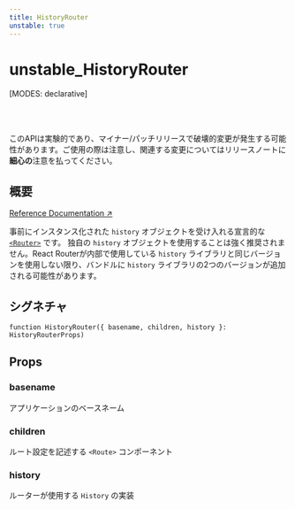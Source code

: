 ```yaml
---
title: HistoryRouter
unstable: true
---
```


# unstable_HistoryRouter

<!--
⚠️ ⚠️ IMPORTANT ⚠️ ⚠️ 

Thank you for helping improve our documentation!

This file is auto-generated from the JSDoc comments in the source
code, so please edit the JSDoc comments in the file below and this
file will be re-generated once those changes are merged.

https://github.com/remix-run/react-router/blob/main/packages/react-router/lib/dom/lib.tsx
-->

[MODES: declarative]

<br />
<br />

<docs-warning>このAPIは実験的であり、マイナー/パッチリリースで破壊的変更が発生する可能性があります。ご使用の際は注意し、関連する変更についてはリリースノートに**細心の**注意を払ってください。</docs-warning>

## 概要

[Reference Documentation ↗](https://api.reactrouter.com/v7/functions/react_router.unstable_HistoryRouter.html)

事前にインスタンス化された `history` オブジェクトを受け入れる宣言的な [`<Router>`](../declarative-routers/Router) です。
独自の `history` オブジェクトを使用することは強く推奨されません。React Routerが内部で使用している `history` ライブラリと同じバージョンを使用しない限り、バンドルに `history` ライブラリの2つのバージョンが追加される可能性があります。

## シグネチャ

```tsx
function HistoryRouter({ basename, children, history }: HistoryRouterProps)
```

## Props

### basename

アプリケーションのベースネーム

### children

ルート設定を記述する ```<Route>``` コンポーネント

### history

ルーターが使用する `History` の実装